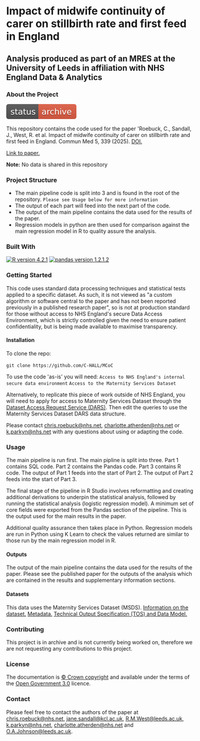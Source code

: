 # Impact of midwife continuity of carer on stillbirth rate and first feed in England 
## Analysis produced as part of an MRES at the University of Leeds in affiliation with NHS England Data & Analytics

### About the Project

[![status: archive](https://github.com/GIScience/badges/raw/master/status/archive.svg)](https://github.com/GIScience/badges#archive)

This repository contains the code used for the paper 'Roebuck, C., Sandall, J., West, R. et al. Impact of midwife continuity of carer on stillbirth rate and first feed in England. Commun Med 5, 339 (2025). [DOI.](https://doi.org/10.1038/s43856-025-01025-z') 


[Link to paper.](https://www.nature.com/articles/s43856-025-01025-z)


**Note:** No data is shared in this repository 

### Project Structure 

- The main pipeline code is split into 3  and is found in the root of the repository. `Please see Usage below for more information`
- The output of each part will feed into the next part of the code.
- The output of the main pipeline contains the data used for the results of the paper. 
- Regression models in python are then used for comparison against the main regression model in R to quality assure the analysis. 

### Built With

[![R version 4.2.1 ](https://img.shields.io/badge/R-v4.2.1-blue.svg)]([https://www.r-project.org/])
[![pandas version 1.2.1.2 ](https://img.shields.io/badge/pandas-v1.21.2-blue.svg)]([https://pandas.pydata.org/pandas-docs/stable/whatsnew/v1.2.1.html#])

### Getting Started
This code uses standard data processing techniques and statistical tests applied to a specific dataset. 
As such, it is not viewed as "a custom algorithm or software central to the paper and has not been reported previously in a published research paper", so is not at production standard for those without access to NHS England's secure Data Access Environment, 
which is strictly controlled given the need to ensure patient confidentiality, but is being made available to maximise transparency.

#### Installation

To clone the repo:

`git clone https://github.com/C-HALL/MCoC`

To use the code 'as-is' you will need:
 `Access to NHS England's internal secure data environment`
 `Access to the Maternity Services Dataset`

Alternatively, to replicate this piece of work outside of NHS England, you will need to apply for access to Maternity Services Dataset through the [Dataset Access Request Service (DARS)](https://digital.nhs.uk/services/data-access-request-service-dars#apply-through-dars-online). Then edit the queries to use the Maternity Services Dataset DARS data structure.


Please contact [chris.roebuck@nhs.net](mailto:chris.roebuck@nhs.net), [charlotte.atherden@nhs.net](mailto:charlotte.atherden@nhs.net) or [k.parkyn@nhs.net](mailto:k.parkyn@nhs.net) with any questions about using or adapting the code. 

### Usage
The main pipeline is run first. The main pipline is split into three. Part 1 contains SQL code. Part 2 contains the Pandas code. Part 3 contains R code. The output of Part 1 feeds into the start of Part 2. The output of Part 2 feeds into the start of Part 3. 

The final stage of the pipeline in R Studio involves reformatting and creating additional derivations to underpin the statistical analysis, followed by running the statistical analysis (logistic regression model). A minimum set of core fields were exported from the Pandas section of the pipeline. This is the output used for the main results in the paper. 

Additional quality assurance then takes place in Python. Regression models are run in Python using K Learn to check the values returned are similar to those run by the main regression model in R. 


#### Outputs
The output of the main pipeline contains the data used for the results of the paper. 
Please see the published paper for the outputs of the analysis which are contained in the results and supplementary information sections. 

#### Datasets
This data uses the Maternity Services Dataset (MSDS).
[Information on the dataset.](https://digital.nhs.uk/data-and-information/data-collections-and-data-sets/data-sets/maternity-services-data-set/)
[Metadata.](https://digital.nhs.uk/data-and-information/data-collections-and-data-sets/data-sets/maternity-services-data-set/guidance?area=metadata)
[Technical Output Specification (TOS) and Data Model.](https://digital.nhs.uk/data-and-information/data-collections-and-data-sets/data-sets/maternity-services-data-set/tools-and-guidance)

### Contributing

This project is in archive and is not currently being worked on, therefore we are not requesting any contributions to this project.  

### License

The documentation is [© Crown copyright][copyright] and available under the terms
of the [Open Government 3.0][ogl] licence.

[copyright]: http://www.nationalarchives.gov.uk/information-management/re-using-public-sector-information/uk-government-licensing-framework/crown-copyright/
[ogl]: http://www.nationalarchives.gov.uk/doc/open-government-licence/version/3/

### Contact

Please feel free to contact the authors of the paper at [chris.roebuck@nhs.net](mailto:chris.roebuck@nhs.net), [jane.sandall@kcl.ac.uk](mailto:jane.sandall@kcl.ac.uk), [R.M.West@leeds.ac.uk](mailto:R.M.West@leeds.ac.uk), [k.parkyn@nhs.net](mailto:k.parkyn@nhs.net), [charlotte.atherden@nhs.net](mailto:charlotte.atherden@nhs.net) and [O.A.Johnson@leeds.ac.uk](mailto:O.A.Johnson@leeds.ac.uk). 

<!-- ### Acknowledgements -->


